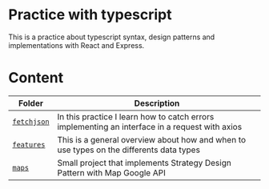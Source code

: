 # Practice with typescript
This is a practice about typescript syntax, design patterns and implementations with React and Express.

# Content
| Folder | Description |
|--------|-------------|
| [`fetchjson`](https://github.com/vargas88hugo/typescript/tree/master/fetchjson) | In this practice I learn how to catch errors implementing an interface in a request with axios |
| [`features`](https://github.com/vargas88hugo/typescript/tree/master/fetchjson) | This is a general overview about how and when to use types on the differents data types |
| [`maps`](https://github.com/vargas88hugo/typescript/tree/master/maps) | Small project that implements Strategy Design Pattern with Map Google API | 
